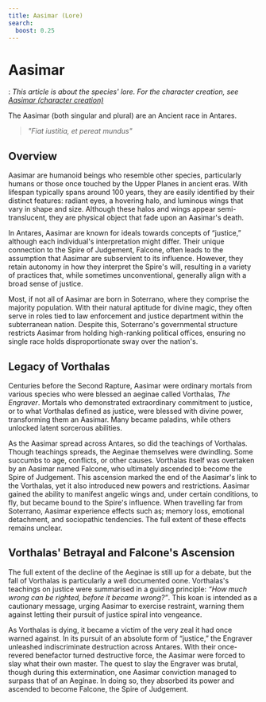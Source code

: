 ```yaml
---
title: Aasimar (Lore)
search:
  boost: 0.25
---
```


# Aasimar

:   *This article is about the species' lore. For the character creation, see [Aasimar (character creation)](../../../character-creation/origin/species/aasimar.md)*

The Aasimar (both singular and plural) are an Ancient race in Antares.

> *"Fiat iustitia, et pereat mundus"*


## Overview

Aasimar are humanoid beings who resemble other species, particularly humans or those once touched by the Upper Planes in ancient eras. With lifespan typically spans around 100 years, they are easily identified by their distinct features: radiant eyes, a hovering halo, and luminous wings that vary in shape and size. Although these halos and wings appear semi-translucent, they are physical object that fade upon an Aasimar's death.

In Antares, Aasimar are known for ideals towards concepts of “justice,” although each individual's interpretation might differ. Their unique connection to the Spire of Judgement, Falcone, often leads to the assumption that Aasimar are subservient to its influence. However, they retain autonomy in how they interpret the Spire's will, resulting in a variety of practices that, while sometimes unconventional, generally align with a broad sense of justice.

Most, if not all of Aasimar are born in Soterrano, where they comprise the majority population. With their natural aptitude for divine magic, they often serve in roles tied to law enforcement and justice department within the subterranean nation. Despite this, Soterrano's governmental structure restricts Aasimar from holding high-ranking political offices, ensuring no single race holds disproportionate sway over the nation's.

## Legacy of Vorthalas

Centuries before the Second Rapture, Aasimar were ordinary mortals from various species who were blessed an aeginae called Vorthalas, *The Engraver*. Mortals who demonstrated extraordinary commitment to justice, or to what Vorthalas defined as justice, were blessed with divine power, transforming them an Aasimar. Many became paladins, while others unlocked latent sorcerous abilities.

As the Aasimar spread across Antares, so did the teachings of Vorthalas. Though teachings spreads, the Aeginae themselves were dwindling. Some succumbs to age, conflicts, or other causes. Vorthalas itself was overtaken by an Aasimar named Falcone, who ultimately ascended to become the Spire of Judgement. This ascension marked the end of the Aasimar's link to the Vorthalas, yet it also introduced new powers and restrictions. Aasimar gained the ability to manifest angelic wings and, under certain conditions, to fly, but became bound to the Spire's influence. When travelling far from Soterrano, Aasimar experience effects such as; memory loss, emotional detachment, and sociopathic tendencies. The full extent of these effects remains unclear.

## Vorthalas' Betrayal and Falcone's Ascension

The full extent of the decline of the Aeginae is still up for a debate, but the fall of Vorthalas is particularly a well documented oone. Vorthalas's teachings on justice were summarised in a guiding principle: *“How much wrong can be righted, before it became wrong?”*. This koan is intended as a cautionary message, urging Aasimar to exercise restraint, warning them against letting their pursuit of justice spiral into vengeance.

As Vorthalas is dying, it became a victim of the very zeal it had once warned against. In its pursuit of an absolute form of “justice,” the Engraver unleashed indiscriminate destruction across Antares. With their once-revered benefactor turned destructive force, the Aasimar were forced to slay what their own master. The quest to slay the Engraver was brutal, though during this extermination, one Aasimar conviction managed to surpass that of an Aeginae. In doing so, they absorbed its power and ascended to become Falcone, the Spire of Judgement.